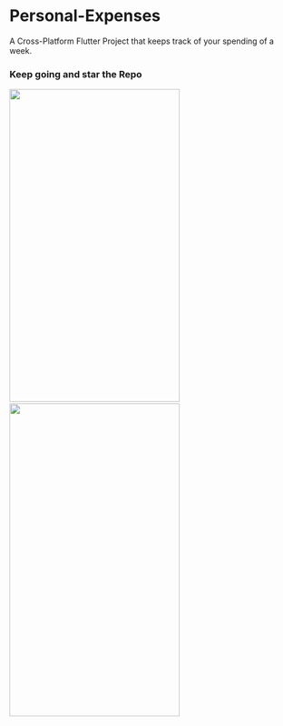 # Personal-Expenses

A Cross-Platform Flutter Project that keeps track of your spending of a week.

### Keep going and star the Repo

<image src="ios.png" width="300" height="550"> &nbsp;&nbsp;&nbsp;&nbsp;<image src="android.png" width="300" height="550">
